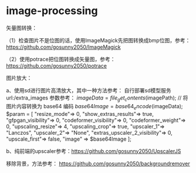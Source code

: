 # image-processing


矢量图转换：

（1）检查图片不是位图的话，使用ImageMagick先把图转换成bmp位图，参考：https://github.com/gosunny2050/ImageMagick

（2）使用potrace把位图转换成矢量图，参考：https://github.com/gosunny2050/potrace

图片放大：

 a、使用sd进行图片高清放大，其中一种方法参考：
	自行部署sd模型服务
	url:/extra_images
	参数参考： 
		$imageData = file_get_contents($imagePath);
				// 将图片内容转换为 base64 编码
				$base64Image = base64_encode($imageData);
				$param = [
					"resize_mode"=> 0,
					"show_extras_results"=> true,
					"gfpgan_visibility"=> 0,
					"codeformer_visibility"=> 0,
					"codeformer_weight"=> 0,
					"upscaling_resize"=> 4,
					"upscaling_crop"=> true,
					"upscaler_1"=> "Lanczos",
					"upscaler_2"=> "None",
					"extras_upscaler_2_visibility"=> 0,
					"upscale_first"=> false,
					"image" => $base64Image
				];
				
  b、纯前端的upscaler参考：https://github.com/gosunny2050/UpscalerJS

移除背景，方法参考： 
    https://github.com/gosunny2050/backgroundremover
